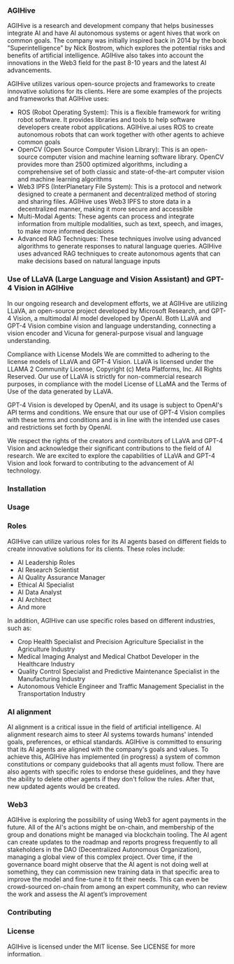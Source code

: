 <!--
**AGIHive/agihive** is a ✨ _special_ ✨ repository because its `README.md` (this file) appears on your GitHub profile.
-->

### AGIHive
AGIHive is a research and development company that helps businesses integrate AI and have AI autonomous systems or agent hives that work on common goals. The company was initially inspired back in 2014 by the book "Superintelligence" by Nick Bostrom, which explores the potential risks and benefits of artificial intelligence. AGIHive also takes into account the innovations in the Web3 field for the past 8-10 years and the latest AI advancements.

AGIHive utilizes various open-source projects and frameworks to create innovative solutions for its clients. Here are some examples of the projects and frameworks that AGIHive uses:

- ROS (Robot Operating System): This is a flexible framework for writing robot software. It provides libraries and tools to help software developers create robot applications. AGIHive.ai uses ROS to create autonomous robots that can work together with other agents to achieve common goals
- OpenCV (Open Source Computer Vision Library): This is an open-source computer vision and machine learning software library. OpenCV provides more than 2500 optimized algorithms, including a comprehensive set of both classic and state-of-the-art computer vision and machine learning algorithms
- Web3 IPFS (InterPlanetary File System): This is a protocol and network designed to create a permanent and decentralized method of storing and sharing files. AGIHive uses Web3 IPFS to store data in a decentralized manner, making it more secure and accessible
- Multi-Modal Agents: These agents can process and integrate information from multiple modalities, such as text, speech, and images, to make more informed decisions
- Advanced RAG Techniques: These techniques involve using advanced algorithms to generate responses to natural language queries. AGIHive uses advanced RAG techniques to create autonomous agents that can make decisions based on natural language inputs

### Use of LLaVA (Large Language and Vision Assistant) and GPT-4 Vision in AGIHive
In our ongoing research and development efforts, we at AGIHive are utilizing LLaVA, an open-source project developed by Microsoft Research, and GPT-4 Vision, a multimodal AI model developed by OpenAI. Both LLaVA and GPT-4 Vision combine vision and language understanding, connecting a vision encoder and Vicuna for general-purpose visual and language understanding.

Compliance with License Models
We are committed to adhering to the license models of LLaVA and GPT-4 Vision. LLaVA is licensed under the LLAMA 2 Community License, Copyright (c) Meta Platforms, Inc. All Rights Reserved. Our use of LLaVA is strictly for non-commercial research purposes, in compliance with the model License of LLaMA and the Terms of Use of the data generated by LLaVA.

GPT-4 Vision is developed by OpenAI, and its usage is subject to OpenAI's API terms and conditions. We ensure that our use of GPT-4 Vision complies with these terms and conditions and is in line with the intended use cases and restrictions set forth by OpenAI.

We respect the rights of the creators and contributors of LLaVA and GPT-4 Vision and acknowledge their significant contributions to the field of AI research. We are excited to explore the capabilities of LLaVA and GPT-4 Vision and look forward to contributing to the advancement of AI technology.

### Installation

### Usage

### Roles

AGIHive can utilize various roles for its AI agents based on different fields to create innovative solutions for its clients. These roles include:

- AI Leadership Roles
- AI Research Scientist
- AI Quality Assurance Manager
- Ethical AI Specialist
- AI Data Analyst
- AI Architect
- And more

In addition, AGIHive can use specific roles based on different industries, such as:

- Crop Health Specialist and Precision Agriculture Specialist in the Agriculture Industry
- Medical Imaging Analyst and Medical Chatbot Developer in the Healthcare Industry
- Quality Control Specialist and Predictive Maintenance Specialist in the Manufacturing Industry
- Autonomous Vehicle Engineer and Traffic Management Specialist in the Transportation Industry

### AI alignment
AI alignment is a critical issue in the field of artificial intelligence. AI alignment research aims to steer AI systems towards humans' intended goals, preferences, or ethical standards. AGIHive is committed to ensuring that its AI agents are aligned with the company's goals and values. To achieve this, AGIHive has implemented (in progress) a system of common constitutions or company guidebooks that all agents must follow. There are also agents with specific roles to endorse these guidelines, and they have the ability to delete other agents if they don't follow the rules. After that, new updated agents would be created.

### Web3
AGIHive is exploring the possibility of using Web3 for agent payments in the future. All of the AI's actions might be on-chain, and membership of the group and donations might be managed via blockchain tooling. The AI agent can create updates to the roadmap and reports progress frequently to all stakeholders in the DAO (Decentralized Autonomous Organization), managing a global view of this complex project. Over time, if the governance board might observe that the AI agent is not doing well at something, they can commission new training data in that specific area to improve the model and fine-tune it to fit their needs. This can even be crowd-sourced on-chain from among an expert community, who can review the work and assess the AI agent’s improvement

### Contributing

### License
AGIHive is licensed under the MIT license. See LICENSE for more information.
